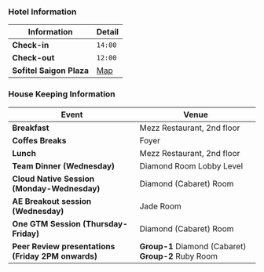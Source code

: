 

### Hotel Information

| Information | Detail |
| ----------- | ----------- |
| **Check-in** |  `14:00` |
| **Check-out** |  `12:00` |
| **Sofitel Saigon Plaza** |  <a href="https://goo.gl/maps/dzN4z3otiPSFksHu7" target="_blank">Map</a>  |


### House Keeping Information

| Event | Venue |
| ----------- | ----------- |
| **Breakfast** |  Mezz Restaurant, 2nd floor |
| **Coffes Breaks** |  Foyer |
| **Lunch** |  Mezz Restaurant, 2nd floor |
| **Team Dinner (Wednesday)** |  Diamond Room Lobby Level|
| **Cloud Native Session (Monday-Wednesday)** |  Diamond (Cabaret) Room |
| **AE Breakout session (Wednesday)** |  Jade Room |
| **One GTM Session (Thursday-Friday)** |  Diamond (Cabaret) Room |
| **Peer Review presentations (Friday 2PM onwards)** |  **Group-1** Diamond (Cabaret) **Group-2** Ruby Room |